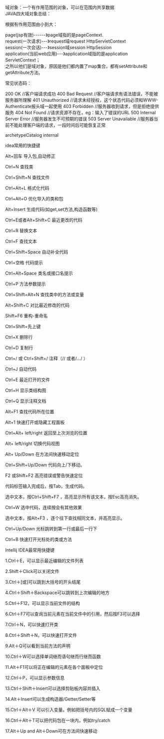 
域对象：一个有作用范围的对象，可以在范围内共享数据  
JAVA四大域对象总结：    

根据有作用范围由小到大：  

page(jsp有效)------》page域指的是pageContext.  
request(一次请求)---》request域request HttpServletContext  
session(一次会话)---》session域session HttpSession  
application(当前web应用)---》application域指的是application  ServletContext；  
 之所以他们是域对象，原因是他们都内置了map集合，都有setAttribute和getAttribute方法。


常见状态码：

200 OK                        //客户端请求成功
400 Bad Request               //客户端请求有语法错误，不能被服务器所理解
401 Unauthorized              //请求未经授权，这个状态代码必须和WWW-Authenticate报头域一起使用 
403 Forbidden                 //服务器收到请求，但是拒绝提供服务
404 Not Found                 //请求资源不存在，eg：输入了错误的URL
500 Internal Server Error     //服务器发生不可预期的错误
503 Server Unavailable        //服务器当前不能处理客户端的请求，一段时间后可能恢复正常



archetypeCatalog
internal


idea常用的快捷键

Alt+回车 导入包,自动修正

Ctrl+N   查找类

Ctrl+Shift+N 查找文件

Ctrl+Alt+L  格式化代码

Ctrl+Alt+O 优化导入的类和包

Alt+Insert 生成代码(如get,set方法,构造函数等)

Ctrl+E或者Alt+Shift+C  最近更改的代码

Ctrl+R 替换文本

Ctrl+F 查找文本

Ctrl+Shift+Space 自动补全代码

Ctrl+空格 代码提示

Ctrl+Alt+Space 类名或接口名提示

Ctrl+P 方法参数提示

Ctrl+Shift+Alt+N 查找类中的方法或变量

Alt+Shift+C 对比最近修改的代码

Shift+F6  重构-重命名

Ctrl+Shift+先上键

Ctrl+X 删除行

Ctrl+D 复制行

Ctrl+/ 或 Ctrl+Shift+/  注释（// 或者/*...*/ ）

Ctrl+J  自动代码

Ctrl+E 最近打开的文件

Ctrl+H 显示类结构图

Ctrl+Q 显示注释文档

Alt+F1 查找代码所在位置

Alt+1 快速打开或隐藏工程面板

Ctrl+Alt+ left/right 返回至上次浏览的位置

Alt+ left/right 切换代码视图

Alt+ Up/Down 在方法间快速移动定位

Ctrl+Shift+Up/Down 代码向上/下移动。

F2 或Shift+F2 高亮错误或警告快速定位

代码标签输入完成后，按Tab，生成代码。

选中文本，按Ctrl+Shift+F7 ，高亮显示所有该文本，按Esc高亮消失。

Ctrl+W 选中代码，连续按会有其他效果

选中文本，按Alt+F3 ，逐个往下查找相同文本，并高亮显示。

Ctrl+Up/Down 光标跳转到第一行或最后一行下

Ctrl+B 快速打开光标处的类或方法 

Intellij IDEA最常用快捷键

1.Ctrl＋E，可以显示最近编辑的文件列表

2.Shift＋Click可以关闭文件

3.Ctrl＋[或]可以跳到大括号的开头结尾

4.Ctrl＋Shift＋Backspace可以跳转到上次编辑的地方

5.Ctrl＋F12，可以显示当前文件的结构

6.Ctrl＋F7可以查询当前元素在当前文件中的引用，然后按F3可以选择

7.Ctrl＋N，可以快速打开类

8.Ctrl＋Shift＋N，可以快速打开文件

9.Alt＋Q可以看到当前方法的声明

10.Ctrl＋W可以选择单词继而语句继而行继而函数

11.Alt＋F1可以将正在编辑的元素在各个面板中定位

12.Ctrl＋P，可以显示参数信息

13.Ctrl＋Shift＋Insert可以选择剪贴板内容并插入

14.Alt＋Insert可以生成构造器/Getter/Setter等

15.Ctrl＋Alt＋V 可以引入变量。例如把括号内的SQL赋成一个变量

16.Ctrl＋Alt＋T可以把代码包在一块内，例如try/catch

17.Alt＋Up and Alt＋Down可在方法间快速移动
